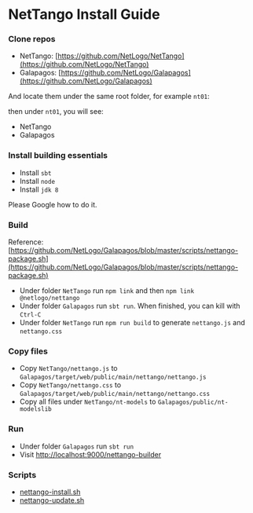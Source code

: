 # NetTango Install Guide


### Clone repos

* NetTango: [https://github.com/NetLogo/NetTango](https://github.com/NetLogo/NetTango)
* Galapagos: [https://github.com/NetLogo/Galapagos](https://github.com/NetLogo/Galapagos)

And locate them under the same root folder, for example `nt01`:

then under `nt01`, you will see:

* NetTango
* Galapagos

### Install building essentials

* Install `sbt`
* Install `node`
* Install `jdk 8`

Please Google how to do it.

### Build

Reference: [https://github.com/NetLogo/Galapagos/blob/master/scripts/nettango-package.sh](https://github.com/NetLogo/Galapagos/blob/master/scripts/nettango-package.sh)

* Under folder `NetTango` run `npm link` and then `npm link @netlogo/nettango`
* Under folder `Galapagos` run `sbt run`. When finished, you can kill with `Ctrl-C`
* Under folder `NetTango` run `npm run build` to generate `nettango.js` and `nettango.css`


### Copy files

* Copy `NetTango/nettango.js` to `Galapagos/target/web/public/main/nettango/nettango.js`
* Copy `NetTango/nettango.css` to `Galapagos/target/web/public/main/nettango/nettango.css`
* Copy all files under `NetTango/nt-models` to `Galapagos/public/nt-modelslib`


### Run

* Under folder `Galapagos` run `sbt run`
* Visit [http://localhost:9000/nettango-builder](http://localhost:9000/nettango-builder)

### Scripts
* [nettango-install.sh](https://github.com/eccstartup/NetTangoInstall/blob/master/nettango-install.sh)
* [nettango-update.sh](https://github.com/eccstartup/NetTangoInstall/blob/master/nettango-update.sh)
